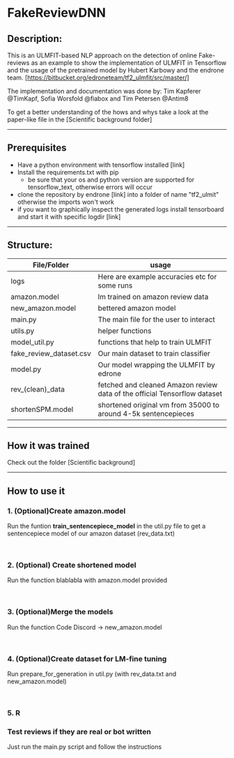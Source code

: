# FakeReviewDNN

## Description:
This is an ULMFIT-based NLP approach on the detection of online Fake-reviews as an example to show the implementation of ULMFIT in Tensorflow and the usage of the pretrained model by Hubert Karbowy and the endrone team. [https://bitbucket.org/edroneteam/tf2_ulmfit/src/master/]

The implementation and documentation was done by: Tim Kapferer @TimKapf, Sofia Worsfold @fiabox and Tim Petersen @Antim8

To get a better understanding of the hows and whys take a look at the paper-like file in the [Scientific background folder]

----

## Prerequisites
- Have a python environment with tensorflow installed [link]
- Install the requirements.txt with pip
  - be sure that your os and python version are supported for tensorflow_text, otherwise errors will occur
- clone the repository by endrone [link] into a folder of name "tf2_ulmit" otherwise the imports won't work
- if you want to graphically inspect the generated logs install tensorboard and start it with specific logdir [link]

---
## Structure:

| File/Folder | usage |
| --- |--- |
| logs | Here are example accuracies etc for some runs |
| amazon.model | lm trained on amazon review data |
| new_amazon.model | bettered amazon model |
| main.py | The main file for the user to interact |
| utils.py | helper functions |
| model_util.py | functions that help to train ULMFIT |
| fake_review_dataset.csv |  Our main dataset to train classifier |
| model.py | Our model wrapping the ULMFIT by edrone |
| rev_(clean)_data | fetched and cleaned Amazon review data of the official Tensorflow dataset |
| shortenSPM.model | shortened original vm from 35000 to around 4-5k sentencepieces |

---
## How it was trained
Check out the folder [Scientific background]

---
## How to use it

### 1. (Optional)Create amazon.model
Run the funtion __train_sentencepiece_model__ in the util.py file to get a sentencepiece model of our amazon dataset (rev_data.txt)

<br>

### 2. (Optional) Create shortened model
Run the function blablabla with amazon.model provided

<br>


### 3. (Optional)Merge the models
Run the function
Code Discord
-> new_amazon.model

<br>

### 4. (Optional)Create dataset for LM-fine tuning
Run prepare_for_generation in util.py (with rev_data.txt and new_amazon.model)

<br>

### 5. R

### Test reviews if they are real or bot written 
Just run the main.py script and follow the instructions

